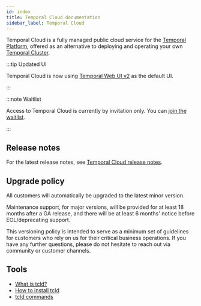 ```yaml
---
id: index
title: Temporal Cloud documentation
sidebar_label: Temporal Cloud
---
```


Temporal Cloud is a fully managed public cloud service for the [Temporal Platform](/temporal#temporal-platform), offered as an alternative to deploying and operating your own [Temporal Cluster](/clusters).

:::tip Updated UI

Temporal Cloud is now using [Temporal Web UI v2](/web-ui) as the default UI.

:::

:::note Waitlist

Access to Temporal Cloud is currently by invitation only.
You can [join the waitlist](https://pages.temporal.io/cloud-early-access).

:::

## Release notes

For the latest release notes, see [Temporal Cloud release notes](/cloud/release-notes).

## Upgrade policy

All customers will automatically be upgraded to the latest minor version.

Maintenance support, for major versions, will be provided for at least 18 months after a GA release, and there will be at least 6 months' notice before EOL/deprecating support.

This versioning policy is intended to serve as a minimum set of guidelines for customers who rely on us for their critical business operations.
If you have any further questions, please do not hesitate to reach out via community or customer channels.

## Tools

- [What is tcld?](/cloud/tcld)
- [How to install tcld](/cloud/tcld/how-to-install-tcld)
- [tcld commands](/cloud/tcld/#tcld-commands)
